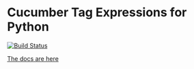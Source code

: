 # Cucumber Tag Expressions for Python

[![Build Status](https://travis-ci.org/cucumber/tag-expressions-python.svg?branch=master)](https://travis-ci.org/cucumber/tag-expressions-python)

[The docs are here](http://docs.cucumber.io/tag-expressions/)
